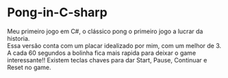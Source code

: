 # Pong-in-C-sharp
Meu primeiro jogo em C#, o clássico pong o primeiro jogo a lucrar da historia.  
Essa versão conta com um placar idealizado por mim, com um melhor de 3.
A cada 60 segundos a bolinha fica mais rapida para deixar o game interessante!!
Existem teclas chaves para dar Start, Pause, Continuar e Reset no game.
